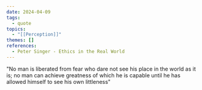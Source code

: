 ```yaml
---
date: 2024-04-09
tags:
  - quote
topics:
  - "[[Perception]]"
themes: []
references:
  - Peter Singer - Ethics in the Real World
---
```


"No man is liberated from fear who dare not see his place in the world as it is; no man can achieve greatness of which he is capable until he has allowed himself to see his own littleness"